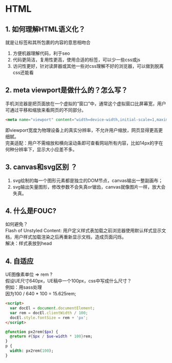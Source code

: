 # HTML
## 1. 如何理解HTML语义化？
就是让标签和其所包裹的内容的意思相吻合
1. 方便机器理解代码，利于seo
2. 代码更简洁，复用性更高，使用合适的标签，可以少一些css或js
3. 访问性更好，针对读屏器或其他一些对css理解不好的浏览器，可以做到脱离css还能看

## 2. meta viewport是做什么的？怎么写？
手机浏览器是把页面放在一个虚拟的“窗口”中，通常这个虚拟窗口比屏幕宽，用户可通过平移和缩放来看网页的不同部分。
```html
<meta name="viewport" content="width=device-width,initial-scale=1,maximum-scale=1" user-scaleble="no" />
```
即viewport宽度为物理设备上的真实分辨率，不允许用户缩放，网页显得更高更细腻。  
完美适配：用户不需缩放和横向滚动条即可查看网站所有内容，比如14px的字在何种分辨率下，显示大小应差不多。




## 3. canvas和svg区别 ？
1. svg绘制的每一个图形元素都是独立的DOM节点，canvas输出一整副画布；
2. svg输出矢量图形，修改参数不会失真or锯齿，canvas就像图片一样，放大会失真。

## 4. 什么是FOUC?
如何避免？  
Flash of Unstyled Content: 用户定义样式表加载之前浏览器使用默认样式显示文档，用户样式加载渲染之后再重新显示文档，造成页面闪烁。  
解决：样式表放到head


## 4. 自适应
UE图像素单位 => rem ?  
假设UE尺寸640px，UE稿中一个100px，css中写成什么尺寸？  
例如：用sass处理  
因为100 / 640 * 100 = 15.625rem;
```html
<script>
  var docEl = document.documentElement;
  var rem = docEl.clientWidth / 100;
  docEl.style.fontSize = rem + 'px';
</script>
```
```sass
@function px2rem($px) {
  @return #{$px / $ue-width * 100}rem;
}
p {
  width: px2rem(100);
}
```
